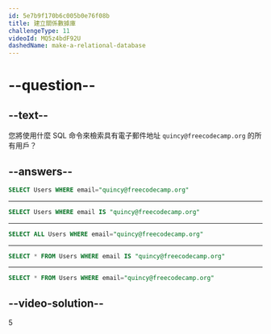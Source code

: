 ```yaml
---
id: 5e7b9f170b6c005b0e76f08b
title: 建立關係數據庫
challengeType: 11
videoId: MQ5z4bdF92U
dashedName: make-a-relational-database
---
```


# --question--

## --text--

您將使用什麼 SQL 命令來檢索具有電子郵件地址 `quincy@freecodecamp.org` 的所有用戶？

## --answers--

```sql
SELECT Users WHERE email="quincy@freecodecamp.org"
```

---

```sql
SELECT Users WHERE email IS "quincy@freecodecamp.org"
```

---

```sql
SELECT ALL Users WHERE email="quincy@freecodecamp.org"
```

---

```sql
SELECT * FROM Users WHERE email IS "quincy@freecodecamp.org"
```

---

```sql
SELECT * FROM Users WHERE email="quincy@freecodecamp.org"
```

## --video-solution--

5

